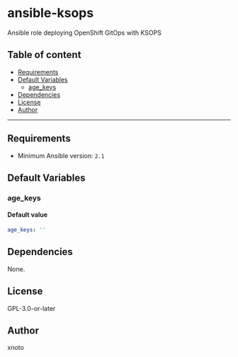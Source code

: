 # ansible-ksops

Ansible role deploying OpenShift GitOps with KSOPS

## Table of content

- [Requirements](#requirements)
- [Default Variables](#default-variables)
  - [age_keys](#age_keys)
- [Dependencies](#dependencies)
- [License](#license)
- [Author](#author)

---

## Requirements

- Minimum Ansible version: `2.1`

## Default Variables

### age_keys

#### Default value

```YAML
age_keys: ''
```



## Dependencies

None.

## License

GPL-3.0-or-later

## Author

xnoto
